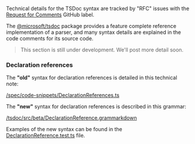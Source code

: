 Technical details for the TSDoc syntax are tracked by "RFC" issues with
the [Request for
Comments](https://github.com/microsoft/tsdoc/issues?q=is%3Aissue+is%3Aopen+label%3A%22request+for+comments%22+)
GitHub label.

The [@microsoft/tsdoc](../packages/tsdoc.md) package provides a feature
complete reference implementation of a parser, and many syntax details
are explained in the code comments for its source code.

> This section is still under development. We'll post more detail soon.

### Declaration references

The **"old"** syntax for declaration references is detailed in this
technical note:

[/spec/code-snippets/DeclarationReferences.ts](https://github.com/microsoft/tsdoc/blob/main/spec/code-snippets/DeclarationReferences.ts)

The **"new"** syntax for declaration references is described in this
grammar:

[/tsdoc/src/beta/DeclarationReference.grammarkdown](https://github.com/microsoft/tsdoc/blob/main/tsdoc/src/beta/DeclarationReference.grammarkdown)

Examples of the new syntax can be found in the
[DeclarationReference.test.ts](https://github.com/microsoft/tsdoc/blob/main/tsdoc/src/beta/__tests__/DeclarationReference.test.ts)
file.

